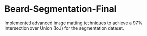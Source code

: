 # Beard-Segmentation-Final
Implemented advanced image matting techniques to achieve a 97\% Intersection over Union (IoU) for the segmentation dataset.
